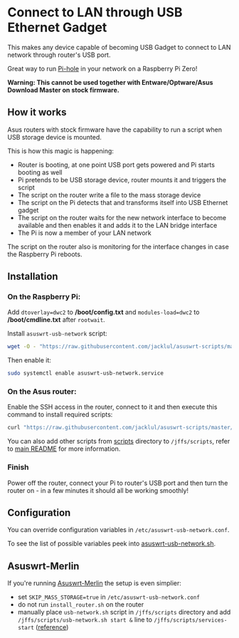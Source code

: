 # Connect to LAN through USB Ethernet Gadget

This makes any device capable of becoming USB Gadget to connect to LAN network through router's USB port.

Great way to run [Pi-hole](https://pi-hole.net/) in your network on a Raspberry Pi Zero!

**Warning: This cannot be used together with Entware/Optware/Asus Download Master on stock firmware.**

## How it works

Asus routers with stock firmware have the capability to run a script when USB storage device is mounted.

This is how this magic is happening:

- Router is booting, at one point USB port gets powered and Pi starts booting as well
- Pi pretends to be USB storage device, router mounts it and triggers the script
- The script on the router write a file to the mass storage device
- The script on the Pi detects that and transforms itself into USB Ethernet gadget
- The script on the router waits for the new network interface to become available and then enables it and adds it to the LAN bridge interface
- The Pi is now a member of your LAN network

The script on the router also is monitoring for the interface changes in case the Raspberry Pi reboots.

## Installation

### **On the Raspberry Pi:**

Add `dtoverlay=dwc2` to **/boot/config.txt** and `modules-load=dwc2` to **/boot/cmdline.txt** after `rootwait`.

Install `asuswrt-usb-network` script:

```bash
wget -O - "https://raw.githubusercontent.com/jacklul/asuswrt-scripts/master/usb-network/install_pi.sh" | sudo bash
```

Then enable it:
```bash
sudo systemctl enable asuswrt-usb-network.service
```

### **On the Asus router:**

Enable the SSH access in the router, connect to it and then execute this command to install required scripts:

```bash
curl "https://raw.githubusercontent.com/jacklul/asuswrt-scripts/master/usb-network/install_router.sh" | sh
```

You can also add other scripts from [scripts](/scripts) directory to `/jffs/scripts`, refer to [main README](/README.md) for more information.

### **Finish**

Power off the router, connect your Pi to router's USB port and then turn the router on - in a few minutes it should all be working smoothly!

## Configuration

You can override configuration variables in `/etc/asuswrt-usb-network.conf`.

To see the list of possible variables peek into [asuswrt-usb-network.sh](asuswrt-usb-network.sh).

## Asuswrt-Merlin

If you're running [Asuswrt-Merlin](https://www.asuswrt-merlin.net) the setup is even simplier:

- set `SKIP_MASS_STORAGE=true` in `/etc/asuswrt-usb-network.conf`
- do not run `install_router.sh` on the router
- manually place `usb-network.sh` script in `/jffs/scripts` directory and add `/jffs/scripts/usb-network.sh start &` line to `/jffs/scripts/services-start` ([reference](https://github.com/RMerl/asuswrt-merlin.ng/wiki/User-scripts))
